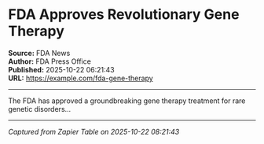 # FDA Approves Revolutionary Gene Therapy

**Source:** FDA News  
**Author:** FDA Press Office  
**Published:** 2025-10-22 06:21:43  
**URL:** https://example.com/fda-gene-therapy  

---

The FDA has approved a groundbreaking gene therapy treatment for rare genetic disorders...

---
*Captured from Zapier Table on 2025-10-22 08:21:43*

